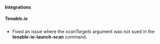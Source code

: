 #### Integrations
##### Tenable.io
- Fixed an issue where the *scanTargets* argument was not sued in the **tenable-io-launch-scan** command.
